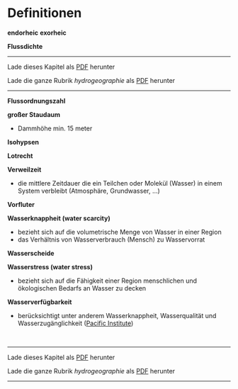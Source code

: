 # Definitionen

**endorheic**
**exorheic**

**Flussdichte**
<br/>

------

Lade dieses Kapitel als [PDF](http://kollektive-geographie-heidelberg.de/hydrogeographie/00-definitionen.pdf) herunter

Lade die ganze Rubrik *hydrogeographie* als [PDF](http://kollektive-geographie-heidelberg.de/hydrogeographie/hydrogeographie.pdf) herunter

------
**Flussordnungszahl**

**großer Staudaum**
- Dammhöhe min. 15 meter

**Isohypsen**

**Lotrecht**

**Verweilzeit**
- die mittlere Zeitdauer die ein Teilchen oder Molekül (Wasser) in einem System verbleibt (Atmosphäre, Grundwasser, ...)

**Vorfluter**

**Wasserknappheit (water scarcity)**
- bezieht sich auf die volumetrische Menge von Wasser in einer Region
- das Verhältnis von Wasserverbrauch (Mensch) zu Wasservorrat

**Wasserscheide**

**Wasserstress (water stress)**
- bezieht sich auf die Fähigkeit einer Region menschlichen und ökologischen Bedarfs an Wasser zu decken

**Wasserverfügbarkeit**
- berücksichtigt unter anderem Wasserknappheit, Wasserqualität und Wasserzugänglichkeit ([Pacific Institute](http://pacinst.org/water-definitions/))
<br/>

------

Lade dieses Kapitel als [PDF](http://kollektive-geographie-heidelberg.de/hydrogeographie/00-definitionen.pdf) herunter

Lade die ganze Rubrik *hydrogeographie* als [PDF](http://kollektive-geographie-heidelberg.de/hydrogeographie/hydrogeographie.pdf) herunter

------

